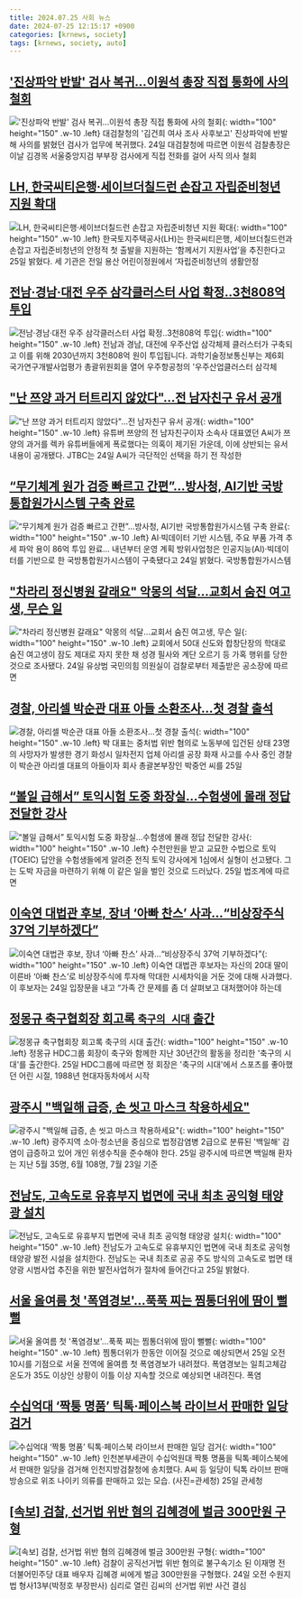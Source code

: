 ```yaml
---
title: 2024.07.25 사회 뉴스
date: 2024-07-25 12:15:17 +0900
categories: [krnews, society]
tags: [krnews, society, auto]
---
```

## ['진상파악 반발' 검사 복귀…이원석 총장 직접 통화에 사의 철회](https://n.news.naver.com/mnews/article/629/0000307408)

!['진상파악 반발' 검사 복귀…이원석 총장 직접 통화에 사의 철회](https://mimgnews.pstatic.net/image/origin/629/2024/07/24/307408.jpg?type=nf220_150){: width="100" height="150" .w-10 .left}
대검찰청의 '김건희 여사 조사 사후보고' 진상파악에 반발해 사의를 밝혔던 검사가 업무에 복귀했다. 24일 대검찰청에 따르면 이원석 검찰총장은 이날 김경목 서울중앙지검 부부장 검사에게 직접 전화를 걸어 사직 의사 철회

## [LH, 한국씨티은행·세이브더칠드런 손잡고 자립준비청년 지원 확대](https://n.news.naver.com/mnews/article/009/0005340234)

![LH, 한국씨티은행·세이브더칠드런 손잡고 자립준비청년 지원 확대](https://mimgnews.pstatic.net/image/origin/009/2024/07/25/5340234.jpg?type=nf220_150){: width="100" height="150" .w-10 .left}
한국토지주택공사(LH)는 한국씨티은행, 세이브더칠드런과 손잡고 자립준비청년의 안정적 첫 출발을 지원하는 ‘함께서기 지원사업’을 추진한다고 25일 밝혔다. 세 기관은 전일 용산 어린이정원에서 ‘자립준비청년의 생활안정

## [전남·경남·대전 우주 삼각클러스터 사업 확정‥3천808억 투입](https://n.news.naver.com/mnews/article/214/0001363277)

![전남·경남·대전 우주 삼각클러스터 사업 확정‥3천808억 투입](https://mimgnews.pstatic.net/image/origin/214/2024/07/24/1363277.jpg?type=nf220_150){: width="100" height="150" .w-10 .left}
전남과 경남, 대전에 우주산업 삼각체제 클러스터가 구축되고 이를 위해 2030년까지 3천808억 원이 투입됩니다. 과학기술정보통신부는 제6회 국가연구개발사업평가 총괄위원회을 열어 우주항공청의 '우주산업클러스터 삼각체

## ["난 쯔양 과거 터트리지 않았다"…전 남자친구 유서 공개](https://n.news.naver.com/mnews/article/015/0005014008)

!["난 쯔양 과거 터트리지 않았다"…전 남자친구 유서 공개](https://mimgnews.pstatic.net/image/origin/015/2024/07/25/5014008.jpg?type=nf220_150){: width="100" height="150" .w-10 .left}
유튜버 쯔양의 전 남자친구이자 소속사 대표였던 A씨가 쯔양의 과거를 렉카 유튜버들에게 폭로했다는 의혹이 제기된 가운데, 이에 상반되는 유서 내용이 공개됐다. JTBC는 24일 A씨가 극단적인 선택을 하기 전 작성한

## [“무기체계 원가 검증 빠르고 간편”…방사청, AI기반 국방통합원가시스템 구축 완료](https://n.news.naver.com/mnews/article/021/0002650494)

![“무기체계 원가 검증 빠르고 간편”…방사청, AI기반 국방통합원가시스템 구축 완료](https://mimgnews.pstatic.net/image/origin/021/2024/07/24/2650494.jpg?type=nf220_150){: width="100" height="150" .w-10 .left}
AI·빅데이터 기반 시스템, 주요 부품 가격 추세 파악 용이 86억 투입 완료… 내년부터 운영 계획 방위사업청은 인공지능(AI)·빅데이터를 기반으로 한 국방통합원가시스템이 구축됐다고 24일 밝혔다. 국방통합원가시스템

## ["차라리 정신병원 갈래요" 악몽의 석달…교회서 숨진 여고생, 무슨 일](https://n.news.naver.com/mnews/article/025/0003375638)

!["차라리 정신병원 갈래요" 악몽의 석달…교회서 숨진 여고생, 무슨 일](https://mimgnews.pstatic.net/image/origin/025/2024/07/25/3375638.jpg?type=nf220_150){: width="100" height="150" .w-10 .left}
교회에서 50대 신도와 합창단장의 학대로 숨진 여고생이 잠도 제대로 자지 못한 채 성경 필사와 계단 오르기 등 가혹 행위를 당한 것으로 조사됐다. 24일 유상범 국민의힘 의원실이 검찰로부터 제출받은 공소장에 따르면

## [경찰, 아리셀 박순관 대표 아들 소환조사…첫 경찰 출석](https://n.news.naver.com/mnews/article/001/0014828522)

![경찰, 아리셀 박순관 대표 아들 소환조사…첫 경찰 출석](https://mimgnews.pstatic.net/image/origin/001/2024/07/25/14828522.jpg?type=nf220_150){: width="100" height="150" .w-10 .left}
박 대표는 중처법 위반 혐의로 노동부에 입건된 상태 23명의 사망자가 발생한 경기 화성시 일차전지 업체 아리셀 공장 화재 사고를 수사 중인 경찰이 박순관 아리셀 대표의 아들이자 회사 총괄본부장인 박중언 씨를 25일

## [“볼일 급해서” 토익시험 도중 화장실…수험생에 몰래 정답 전달한 강사](https://n.news.naver.com/mnews/article/009/0005340309)

![“볼일 급해서” 토익시험 도중 화장실…수험생에 몰래 정답 전달한 강사](https://mimgnews.pstatic.net/image/origin/009/2024/07/25/5340309.jpg?type=nf220_150){: width="100" height="150" .w-10 .left}
수천만원을 받고 교묘한 수법으로 토익(TOEIC) 답안을 수험생들에게 알려준 전직 토익 강사에게 1심에서 실형이 선고됐다. 그는 도박 자금을 마련하기 위해 이 같은 일을 벌인 것으로 드러났다. 25일 법조계에 따르면

## [이숙연 대법관 후보, 장녀 ‘아빠 찬스’ 사과…“비상장주식 37억 기부하겠다”](https://n.news.naver.com/mnews/article/023/0003848202)

![이숙연 대법관 후보, 장녀 ‘아빠 찬스’ 사과…“비상장주식 37억 기부하겠다”](https://mimgnews.pstatic.net/image/origin/023/2024/07/24/3848202.jpg?type=nf220_150){: width="100" height="150" .w-10 .left}
이숙연 대법관 후보자는 자신의 20대 딸이 이른바 ‘아빠 찬스’로 비상장주식에 투자해 막대한 시세차익을 거둔 것에 대해 사과했다. 이 후보자는 24일 입장문을 내고 “가족 간 문제를 좀 더 살펴보고 대처했어야 하는데

## [정몽규 축구협회장 회고록 `축구의 시대` 출간](https://n.news.naver.com/mnews/article/029/0002890357)

![정몽규 축구협회장 회고록 `축구의 시대` 출간](https://mimgnews.pstatic.net/image/origin/029/2024/07/25/2890357.jpg?type=nf220_150){: width="100" height="150" .w-10 .left}
정몽규 HDC그룹 회장이 축구와 함께한 지난 30년간의 활동을 정리한 '축구의 시대'를 출간한다. 25일 HDC그룹에 따르면 정 회장은 '축구의 시대'에서 스포츠를 좋아했던 어린 시절, 1988년 현대자동차에서 시작

## [광주시 "백일해 급증, 손 씻고 마스크 착용하세요"](https://n.news.naver.com/mnews/article/003/0012687874)

![광주시 "백일해 급증, 손 씻고 마스크 착용하세요"](https://mimgnews.pstatic.net/image/origin/003/2024/07/25/12687874.jpg?type=nf220_150){: width="100" height="150" .w-10 .left}
광주지역 소아·청소년을 중심으로 법정감염병 2급으로 분류된 '백일해' 감염이 급증하고 있어 개인 위생수칙을 준수해야 한다. 25일 광주시에 따르면 백일해 환자는 지난 5월 35명, 6월 108명, 7월 23일 기준

## [전남도, 고속도로 유휴부지 법면에 국내 최초 공익형 태양광 설치](https://n.news.naver.com/mnews/article/014/0005218325)

![전남도, 고속도로 유휴부지 법면에 국내 최초 공익형 태양광 설치](https://mimgnews.pstatic.net/image/origin/014/2024/07/25/5218325.jpg?type=nf220_150){: width="100" height="150" .w-10 .left}
전남도가 고속도로 유휴부지인 법면에 국내 최초로 공익형 태양광 발전 시설을 설치한다. 전남도는 국내 최초로 공공 주도 방식의 고속도로 법면 태양광 시범사업 추진을 위한 발전사업허가 절차에 들어간다고 25일 밝혔다.

## [서울 올여름 첫 '폭염경보'...푹푹 찌는 찜통더위에 땀이 뻘뻘](https://n.news.naver.com/mnews/article/014/0005218465)

![서울 올여름 첫 '폭염경보'...푹푹 찌는 찜통더위에 땀이 뻘뻘](https://mimgnews.pstatic.net/image/origin/014/2024/07/25/5218465.jpg?type=nf220_150){: width="100" height="150" .w-10 .left}
찜통더위가 한동안 이어질 것으로 예상되면서 25일 오전 10시를 기점으로 서울 전역에 올여름 첫 폭염경보가 내려졌다. 폭염경보는 일최고체감온도가 35도 이상인 상황이 이틀 이상 지속할 것으로 예상되면 내려진다. 폭염

## [수십억대 ‘짝퉁 명품’ 틱톡·페이스북 라이브서 판매한 일당 검거](https://n.news.naver.com/mnews/article/018/0005797479)

![수십억대 ‘짝퉁 명품’ 틱톡·페이스북 라이브서 판매한 일당 검거](https://mimgnews.pstatic.net/image/origin/018/2024/07/25/5797479.jpg?type=nf220_150){: width="100" height="150" .w-10 .left}
인천본부세관이 수십억원대 짝퉁 명품을 틱톡·페이스북에서 판매한 일당을 검거해 인천지방검찰청에 송치했다. A씨 등 일당이 틱톡 라이브 판매방송으로 위조 나이키 의류를 판매하고 있는 모습. (사진=관세청) 25일 관세청

## [[속보] 검찰, 선거법 위반 혐의 김혜경에 벌금 300만원 구형](https://n.news.naver.com/mnews/article/015/0005014094)

![[속보] 검찰, 선거법 위반 혐의 김혜경에 벌금 300만원 구형](https://mimgnews.pstatic.net/image/origin/015/2024/07/25/5014094.jpg?type=nf220_150){: width="100" height="150" .w-10 .left}
검찰이 공직선거법 위반 혐의로 불구속기소 된 이재명 전 더불어민주당 대표 배우자 김혜경 씨에게 벌금 300만원을 구형했다. 24일 오전 수원지법 형사13부(박정호 부장판사) 심리로 열린 김씨의 선거법 위반 사건 결심

